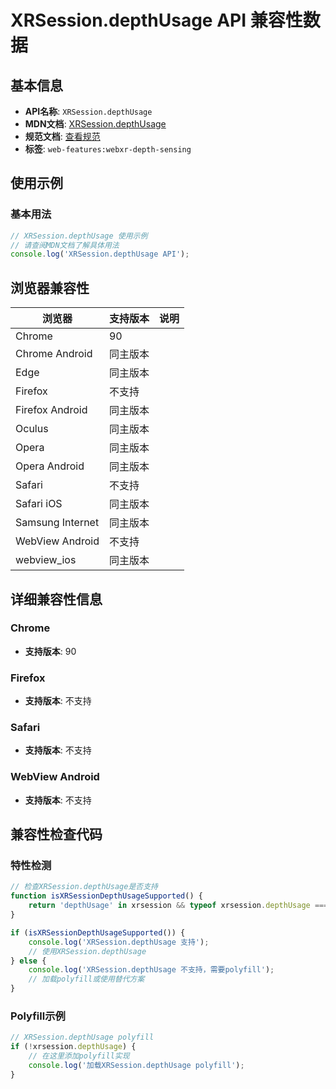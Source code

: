 # XRSession.depthUsage API 兼容性数据

## 基本信息

- **API名称**: `XRSession.depthUsage`
- **MDN文档**: [XRSession.depthUsage](https://developer.mozilla.org/docs/Web/API/XRSession/depthUsage)
- **规范文档**: [查看规范](https://immersive-web.github.io/depth-sensing/#dom-xrsession-depthusage)
- **标签**: `web-features:webxr-depth-sensing`

## 使用示例

### 基本用法

```javascript
// XRSession.depthUsage 使用示例
// 请查阅MDN文档了解具体用法
console.log('XRSession.depthUsage API');
```

## 浏览器兼容性

| 浏览器 | 支持版本 | 说明 |
|--------|----------|------|
| Chrome | 90 |  |
| Chrome Android | 同主版本 |  |
| Edge | 同主版本 |  |
| Firefox | 不支持 |  |
| Firefox Android | 同主版本 |  |
| Oculus | 同主版本 |  |
| Opera | 同主版本 |  |
| Opera Android | 同主版本 |  |
| Safari | 不支持 |  |
| Safari iOS | 同主版本 |  |
| Samsung Internet | 同主版本 |  |
| WebView Android | 不支持 |  |
| webview_ios | 同主版本 |  |

## 详细兼容性信息

### Chrome

- **支持版本**: 90

### Firefox

- **支持版本**: 不支持

### Safari

- **支持版本**: 不支持

### WebView Android

- **支持版本**: 不支持

## 兼容性检查代码

### 特性检测

```javascript
// 检查XRSession.depthUsage是否支持
function isXRSessionDepthUsageSupported() {
    return 'depthUsage' in xrsession && typeof xrsession.depthUsage === 'function';
}

if (isXRSessionDepthUsageSupported()) {
    console.log('XRSession.depthUsage 支持');
    // 使用XRSession.depthUsage
} else {
    console.log('XRSession.depthUsage 不支持，需要polyfill');
    // 加载polyfill或使用替代方案
}
```

### Polyfill示例

```javascript
// XRSession.depthUsage polyfill
if (!xrsession.depthUsage) {
    // 在这里添加polyfill实现
    console.log('加载XRSession.depthUsage polyfill');
}
```

